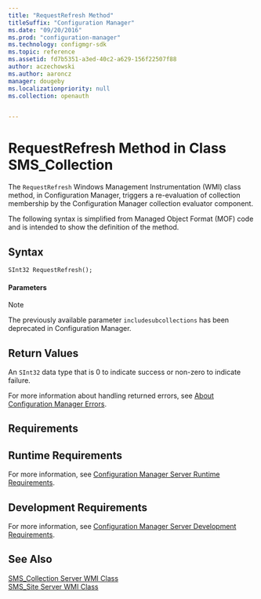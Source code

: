 ```yaml
---
title: "RequestRefresh Method"
titleSuffix: "Configuration Manager"
ms.date: "09/20/2016"
ms.prod: "configuration-manager"
ms.technology: configmgr-sdk
ms.topic: reference
ms.assetid: fd7b5351-a3ed-40c2-a629-156f22507f88
author: aczechowski
ms.author: aaroncz
manager: dougeby
ms.localizationpriority: null
ms.collection: openauth


---
```

# RequestRefresh Method in Class SMS_Collection
The `RequestRefresh` Windows Management Instrumentation (WMI) class method, in Configuration Manager, triggers a re-evaluation of collection membership by the Configuration Manager collection evaluator component.  

 The following syntax is simplified from Managed Object Format (MOF) code and is intended to show the definition of the method.  

## Syntax  

```  
SInt32 RequestRefresh();  
```  

#### Parameters  

> [!NOTE]
>  The previously available parameter `includesubcollections` has been deprecated in Configuration Manager.  

## Return Values  
 An  `SInt32` data type that is 0 to indicate success or non-zero to indicate failure.  

 For more information about handling returned errors, see [About Configuration Manager Errors](../../../../../develop/core/understand/about-configuration-manager-errors.md).  

## Requirements  

## Runtime Requirements  
 For more information, see [Configuration Manager Server Runtime Requirements](../../../../../develop/core/reqs/server-runtime-requirements.md).  

## Development Requirements  
 For more information, see [Configuration Manager Server Development Requirements](../../../../../develop/core/reqs/server-development-requirements.md).  

## See Also  
 [SMS_Collection Server WMI Class](../../../../../develop/reference/core/clients/collections/sms_collection-server-wmi-class.md)   
 [SMS_Site Server WMI Class](../../../../../develop/reference/core/servers/configure/sms_site-server-wmi-class.md)
